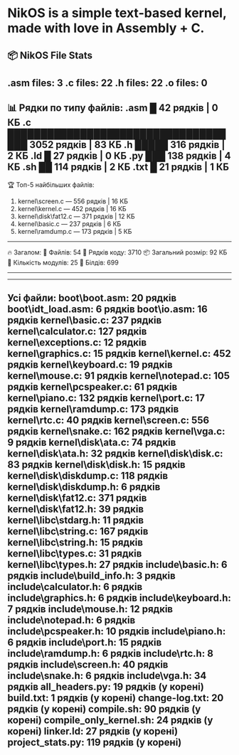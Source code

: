 # NikOS is a simple text-based kernel, made with love in Assembly + C.


📦 NikOS File Stats
--------------------------
.asm files: 3
.c files: 22
.h files: 22
.o files: 0
--------------------------

📊 Рядки по типу файлів:
.asm  █                                    42 рядків | 0 КБ
.c    ████████████████████████████████████ 3052 рядків | 83 КБ
.h    █████                                316 рядків | 2 КБ
.ld   █                                    27 рядків | 0 КБ
.py   ███                                  138 рядків | 4 КБ
.sh   ██                                   114 рядків | 2 КБ
.txt  █                                    21 рядків | 1 КБ
--------------------------

🏆 Топ-5 найбільших файлів:
1. kernel\screen.c — 556 рядків | 16 КБ
2. kernel\kernel.c — 452 рядків | 16 КБ
3. kernel\disk\fat12.c — 371 рядків | 12 КБ
4. kernel\basic.c — 237 рядків | 6 КБ
5. kernel\ramdump.c — 173 рядків | 5 КБ
--------------------------

🔥 Загалом:
📁 Файлів: 54
📄 Рядків коду: 3710
📦 Загальний розмір: 92 КБ
🧩 Кількість модулів: 25
🧱 Білдів: 699

--------------------------












--------------------------
Усі файли:
boot\boot.asm: 20 рядків
boot\idt_load.asm: 6 рядків
boot\io.asm: 16 рядків
kernel\basic.c: 237 рядків
kernel\calculator.c: 127 рядків
kernel\exceptions.c: 12 рядків
kernel\graphics.c: 15 рядків
kernel\kernel.c: 452 рядків
kernel\keyboard.c: 19 рядків
kernel\mouse.c: 91 рядків
kernel\notepad.c: 105 рядків
kernel\pcspeaker.c: 61 рядків
kernel\piano.c: 132 рядків
kernel\port.c: 17 рядків
kernel\ramdump.c: 173 рядків
kernel\rtc.c: 40 рядків
kernel\screen.c: 556 рядків
kernel\snake.c: 162 рядків
kernel\vga.c: 9 рядків
kernel\disk\ata.c: 74 рядків
kernel\disk\ata.h: 32 рядків
kernel\disk\disk.c: 83 рядків
kernel\disk\disk.h: 15 рядків
kernel\disk\diskdump.c: 118 рядків
kernel\disk\diskdump.h: 6 рядків
kernel\disk\fat12.c: 371 рядків
kernel\disk\fat12.h: 39 рядків
kernel\libc\stdarg.h: 11 рядків
kernel\libc\string.c: 167 рядків
kernel\libc\string.h: 15 рядків
kernel\libc\types.c: 31 рядків
kernel\libc\types.h: 27 рядків
include\basic.h: 6 рядків
include\build_info.h: 3 рядків
include\calculator.h: 6 рядків
include\graphics.h: 6 рядків
include\keyboard.h: 7 рядків
include\mouse.h: 12 рядків
include\notepad.h: 6 рядків
include\pcspeaker.h: 10 рядків
include\piano.h: 6 рядків
include\port.h: 15 рядків
include\ramdump.h: 6 рядків
include\rtc.h: 8 рядків
include\screen.h: 40 рядків
include\snake.h: 6 рядків
include\vga.h: 34 рядків
all_headers.py: 19 рядків (у корені)
build.txt: 1 рядків (у корені)
change-log.txt: 20 рядків (у корені)
compile.sh: 90 рядків (у корені)
compile_only_kernel.sh: 24 рядків (у корені)
linker.ld: 27 рядків (у корені)
project_stats.py: 119 рядків (у корені)
--------------------------
